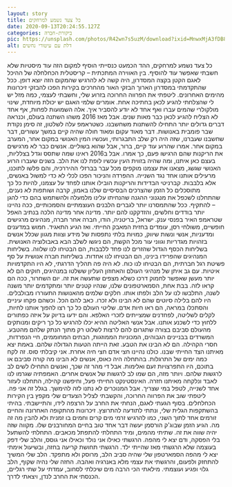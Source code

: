```yaml
---
layout: story
title: כל צעד נשמע למרחקים
date: 2020-09-13T20:24:55.127Z
categories: ביקורת-חברה
pic: https://unsplash.com/photos/R42wn7s5uzM/download?ixid=MnwxMjA3fDB8MXxzZWFyY2h8Mnx8Y2hhbWJlcnxlbnwwfHx8fDE2NDc0MjI0NTI&force=true&w=640
alt: דלת עם עיטורי נחשים
---
```

כל צעד נשמע למרחקים, ההד הכמעט כנסייתי הוסיף למקום הזה עוד מיסטיות שלא חשבתי שאפשר עוד להוסיף. בין האווירה המתכתית – קריסטלית הכחלחלה של ההיכל לאגם הקטן בקצה המסדרון, היה קשה לא להרגיש שהמקום הזה יוצא דופן. 
ככל שהתקדמתי במסדרון הארוך הבזקי האור מהחרכים בקירות הפכו להבזקי זיכרונות מהימים האחרונים. ליטפתי את הפרווה החרוכה בזרוע שלי, וחשבתי לעצמי, כמה מזל יש לי שהצלחתי להגיע לכאן בחתיכה אחת. אומרים שלמי האגם יש יכולת מיוחדת, שינוי מולקולרי שהמים עברו ואף אחד לא יודע להסביר איך. אלה השמועות לפחות, אף אחד לא הצליח להגיע לכאן כבר מאות שנים.  אבל מאז 2016 משהו השתנה בעולם, וכנראה דברים גדולים יותר התחילו להשתנות משחשבנו. 
כשטראמפ עלה לשלטון, זה סימן נקודת שבר פומבית באנושות. דבר מאוד עקום ומאוד חולה שהיה קיים במשך עשורים, דבר שחשבנו שעברנו, שזה היה רק שלב התבגרותי, ועכשיו המין האנושי במקום אחר, המערב במקום אחר. אמרו שהרוע עוד קיים, ברור, אבל שהוא בשוליים. אנשים כבר לא מרגישים את הריקנות שהם הרגישו פעם, כך אמרו. אבל ב2016 ראינו שמה שתסס וגדל בצלליות, בעצם כאן איתנו, ומה שהיה בזווית העין עכשיו לופת לנו את הלב.
בשנים שעברו הרוע האנושי שגשג, מצאנו את עצמנו מוקפים מכל עבר בברזלי ההיררכיה, והם פלשו לתוכנו, מרעילים אותנו אחד נגד השנייה. ההפרדה והניכור הפכו לכלי לא כדי למשול באנשים, אלא בלבבות. קברניטי הבדידות והריקנות הובילו אותנו לפחד על עצמנו, להיות כל כך מתוסכלים כל הזמן שהצרכים הבסיסיים שלנו באמון, קרבה ושותפות לא נענים, שהתחלנו לשכפל את מנגנוני ההגנה שהנחיתו עלינו מלמעלה ולהשתמש בהם כדי להגן – להתקיף. ככל שהתמסרנו יותר לגברים הלבנים העוצמתיים והסמכותיים, ככה נהיינו יותר בודדים וחלשים, והזדקקנו להם יותר. מדינה אחר מדינה הלכה בנתיב האפל שטראמפ האיר בפנסי ענק. ישראל, בריטניה, הודו, חברה אחר חברה, מנהיגים מרגישים חופשיים, משולחי רסן, עומדים בחזית המאבק החייתי.
ואז הגיע התאגיד. חמוש במדענים ומדעניות, אנשי ונשות שיווק, כמויות בלתי נתפסות של מידע וצוות מגוון שכלל אנשים בזהויות מגדריות וגווני עור מכל הקשת, הם ניגשו לשלב הבא באבולוציה האנושית.
בשליחות הכסף הגדול שהזרים לנו פחד ללבבות, הם הבטיחו לנו שלווה.
בשליחות המנהיגים שהפרידו בינינו, הם הבטיחו לנו אחדות.
בשליחות חברה אנושית על סף פשיטת רגל חברתית, הם הבטיחו לנו כוח.
לא היה פה תהליך הדרגתי, לא היו התקדמויות איטיות.
עם גב איתן של מנהיגי העולם והאחוזון העליון ששלטו במנהיגים, חוקים הם לא יותר מעשן שאפשר לחמוק דרכו כשלא מצפים שתעשה את זה.
יום השחרור, ככה הם קראו לזה. בבת אחת, הסמארטפונים שלנו, שנהיו קטנים יותר ומתקדמים יותר משנה לשנה, התלבשו לנו על הלב ולפתו אותו. חלקים שלמים מהאנושות התעוררו מבולבלים. היו להם בלילה סיוטים שהם לא הבינו ולא זכרו.
כאב להם הכל. וכשהם פקחו עיניים והסתכלו במראה, הם ראו חיות אדם.
שליטי העולם כל כך רצו להפוך אותנו לחיות, לקלים לשליטה, לפחדנים שמצייתים לזכרי האלפא. והם ידעו בדיוק על איזה כפתורים ללחוץ כדי לשכנע אותנו.
אבל אנשי האליטה ההיא יכלו להרגיש כל כך ריקים ומנותקים מהעולם סביבם בצורה שתגרום להם לרצות לשלוט רק מתוך הנתק שלהם מהטבע. המשרדים בבניינים הגבוהים, המכוניות הממוזגות, הבתים המחוממים, חיי הנפרדות, חסרי הקהילה.
הם לא הבינו את הטבע.
זאת הייתה הטעות הגדולה שלהם.
באמת יצא מאיתנו הצד החייתי שבנו.
כולנו נהיינו חצי אדם חצי חיה אחרת. אני קיבלתי סוס.
זה לקח כמה ימים של התרגלות. בהתחלה היה כאוס, אנשים לא הבינו מה קורה סביבם או בתוכם, היו התפרצויות זעם ואלימות.
אבל די מהר זה שכך, ואנשים התחילו לשים לב לרגשות שלהם. ויותר מזה, הם שמו לב לרגשות של אנשים אחרים. האמפתיה שגרמו לנו לאבד ונלקחה מאיתנו חזרה.
האינסטינקט החייתי פעל, וחיפשנו קהילה, התחלנו לעזור אחד לשנייה, לטפל במי שצריך.
אבל המנוכרים לא נתנו לזה להימשך. בגלל זה אני פה.
ליטפתי שוב את הפרווה החרוכה, והקשבתי לצליל הצעדים שלי מקפץ בין הקירות הכחלחלים.
בסוף הגעתי לאגם, הנחתי את החרב על הרצפה לידו, והתיישבתי.
בהיתי בהשתקפות הגלית שלי, ונתתי לתודעה להתרוצץ.
זיכרונות מהתקופה האחרונה והחיים זורמים אחד לתוך השני, כמו להרגיש זרמי מים קרים וחמים בו זמנית ולא להבין מה זה מה.
הגיע הזמן שבוג'ק הורסמן יעשה דבר אחד טוב בחיים המחורבנים שלו. מקווה שזה יהיה שווה את זה.
שתיתי מהמים, ומיד התחלתי להתפתל מכאבים. התחלתי להשתעל בלי הפסקה, ודם יצא לי מהפה. הרגשתי כאילו אני נולד וכאילו אני גוסס, והלב שלי דפק בעוצמה שלא הרגשתי מאז שהייתי ילד.
הרגשתי תחושת קריעה בחזה, ובשיעול אימתי יצא לי מהפה הסמארטפון שלי שהיה סביב הלב, מרוסק ולא מתפקד.
הלב שלי המשיך להתחזק ולפעום, והרגשתי את עצמי מלא באנרגיה ואהבה.
החזה שלי נהיה שקוף, הלב גלוי ופגיע ועוצמתי.
מילאתי הכי הרבה מים שיכלתי לסחוב, עמדתי על שתי רגליים, הכנסתי את החרב לנדן, ויצאתי לדרך.
